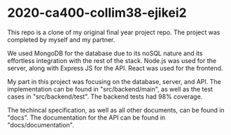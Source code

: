 # 2020-ca400-collim38-ejikei2

This repo is a clone of my original final year project repo.
The project was completed by myself and my partner.

We used MongoDB for the database due to its noSQL nature and its effortless integration with the rest of the stack.
Node.js was used for the server, along with Express JS for the API. React was used for the frontend.

My part in this project was focusing on the database, server, and API. The implementation can be found in "src/backend/main", as well as the test cases in "src/backend/test". The backend tests had 98% coverage.

The techincal specification, as well as all other documents, can be found in "docs". The documentation for the API can be found in "docs/documentation".